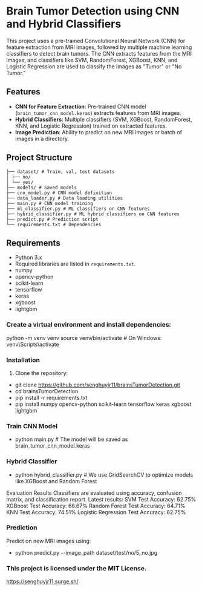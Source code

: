 # Brain Tumor Detection using CNN and Hybrid Classifiers

This project uses a pre-trained Convolutional Neural Network (CNN) for feature extraction from MRI images, followed by multiple machine learning classifiers to detect brain tumors. The CNN extracts features from the MRI images, and classifiers like SVM, RandomForest, XGBoost, KNN, and Logistic Regression are used to classify the images as "Tumor" or "No Tumor."

## Features
- **CNN for Feature Extraction**: Pre-trained CNN model (`brain_tumor_cnn_model.keras`) extracts features from MRI images.
- **Hybrid Classifiers**: Multiple classifiers (SVM, XGBoost, RandomForest, KNN, and Logistic Regression) trained on extracted features.
- **Image Prediction**: Ability to predict on new MRI images or batch of images in a directory.

## Project Structure
```
├── dataset/ # Train, val, test datasets 
│ ├── no/ 
│ └── yes/ 
├── models/ # Saved models 
├── cnn_model.py # CNN model definition 
├── data_loader.py # Data loading utilities 
├── main.py # CNN model training
├── ml_classifier.py # ML classifiers on CNN features
├── hybrid_classifier.py # ML hybrid classifiers on CNN features
├── predict.py # Prediction script 
└── requirements.txt # Dependencies
```
## Requirements
- Python 3.x
- Required libraries are listed in `requirements.txt`.
- numpy
- opencv-python
- scikit-learn
- tensorflow
- keras
- xgboost
- lightgbm

### Create a virtual environment and install dependencies:
python -m venv venv
source venv/bin/activate  # On Windows: venv\Scripts\activate

### Installation
1. Clone the repository:
- git clone https://github.com/senghuyjr11/brainsTumorDetection.git
- cd brainsTumorDetection
- pip install -r requirements.txt
- pip install numpy opencv-python scikit-learn tensorflow keras xgboost lightgbm

### Train CNN Model
- python main.py # The model will be saved as brain_tumor_cnn_model.keras

### Hybrid Classifier
- python hybrid_classifier.py # We use GridSearchCV to optimize models like XGBoost and Random Forest

Evaluation Results
Classifiers are evaluated using accuracy, confusion matrix, and classification report. Latest results:
SVM Test Accuracy: 62.75%
XGBoost Test Accuracy: 66.67%
Random Forest Test Accuracy: 64.71%
KNN Test Accuracy: 74.51%
Logistic Regression Test Accuracy: 62.75%

### Prediction
Predict on new MRI images using:
- python predict.py --image_path dataset/test/no/5_no.jpg

### This project is licensed under the MIT License.
https://senghuyjr11.surge.sh/